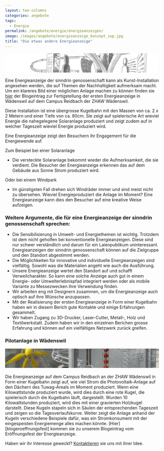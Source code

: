 ```yaml
---
layout: two-columns
categories: angebote
tags:
  - Energie
permalink: /angebote/energie/energieanzeigen/
image: /images/angebote/energieanzeige_konzept_sup.jpg
title: "Die etwas andere Energieanzeige"
---
```

<div class="angebot-top-wide"><img title="EnergieanzeigenKonzept" src="/images/angebote/energieanzeige_konzept.jpg"></div>

Eine Energieanzeige der sinndrin genossenschaft kann als Kunst-Installation angesehen werden, die auf Themen der Nachhaltigkeit aufmerksam macht. Um ein klareres Bild einer möglichen Anlage machen zu können finden sie [hier][blogeroeffnungsfest] der Blogeintrag zur Fertigstellung der ersten Energieanzeige in Wädenswil auf dem Campus Reidbach der ZHAW Wädenswil.

Diese Installation ist eine übergrosse Kugelbahn mit den Massen von ca. 2 x 2 Metern und einer Tiefe von ca. 80cm. Sie zeigt auf spielerische Art wieviel Energie die nahegelegene Solaranlage produziert und zeigt zudem auf in welcher Tageszeit wieviel Energie produziert wird.

Eine Energieanzeige zeigt den Besuchern ihr Engagement für die Energiewende auf.

Zum Beispiel bei einer Solaranlage

* Die versteckte Solaranlage bekommt wieder die Aufmerksamkeit, die sie verdient. Die Besucher der Energieanzeige erkennen das auf dem Gebäude aus Sonne Strom produziert wird.

Oder bei einem Windpark

* Im günstigsten Fall drehen sich Windräder immer und sind meist nicht zu übersehen. Wieviel Energieproduziert die Anlage im Moment? Eine Energieanzeige kann dies den Besucher auf eine kreative Weise aufzeigen.

<h3>Weitere Argumente, die für eine Energieanzeige der sinndrin genossenschaft sprechen:</h3>

* Die Sensibilisierung in Umwelt- und Energiethemen ist wichtig. Trotzdem ist dem nicht geholfen bei konventionelle Energieanzeigen. Diese sind nur schwer verständlich und darum für ein Laienpublikum uninteressant. Energieanzeigen der sinndrin genossenschaft können auf die Zielgruppe und den Standort abgestimmt werden.
* Die Möglichkeiten für innovative und individuelle Energieanzeigen sind vielfältig. Sowohl was die Materialien angeht wie auch die Ausführung.
* Unsere Energieanzeige wertet den Standort auf und schafft Verweilcharakter. So kann eine solche Anzeige auch gut in einem Energie- oder Umwelterlebnispfad integriert werden oder als mobile Variante zu Messezwecken ihre Verwendung finden.
* Wir arbeiten eng mit Designern zusammen, um die Energieanzeige auch optisch auf ihre Wünsche anzupassen.
* Mit der Realisierung der ersten Energieanzeige in Form einer Kugelbahn haben wir in diesem Berich gute Kontakte und einige Erfahrungen gesammelt.
* Wir haben Zugang zu 3D-Drucker, Laser-Cutter, Metall-, Holz und Textilwerkstatt. Zudem haben wir in den einzelnen Berichen grosse Erfahrung und können auf ein vielfältiges Netzwerk zurück greifen.

<h3>Pilotanlage in Wädenswil</h3>
<img alt="Energieanzeigen" src="/images/angebote/energieanzeige.jpg" /><br><br>
Die Energieanzeige auf dem Campus Reidbach an der ZHAW Wädenswil in Form einer Kugelbahn zeigt auf, wie viel Strom die Photovoltaik-Anlage auf den Dächern des Tuwag-Areals im Moment produziert. Wenn eine Kilowattstunde produziert wurde, wird dies durch eine rote Kugel, die spielerisch durch die Kugelbahn läuft, dargestellt. Wurden 10 Kilowattstunden produziert, wird dies mit einer gravierten Holzkugel darstellt. Diese Kugeln stapeln sich in Säulen der entsprechenden Tageszeit und zeigen so die Tagesverlaufskurve. Weiter zeigt die Anlage anhand der Kugeln verschiedene Beispiele dafür, was ein Stromkonsument mit der eingespeisten Energiemenge alles machen könnte. [Hier][blogeroeffnungsfest] kommen sie zu unserem Blogeintrag vom Eröffnungsfest der Energieanzeige.

Haben wir ihr Interesse geweckt? [Kontaktieren](/ueber-uns/kontakt/) sie uns mit ihrer Idee.

[blogeroeffnungsfest]: /blog/2016/04/18/energieanzeige-fertigstellung/